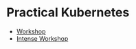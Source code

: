 # Practical Kubernetes

* [Workshop](README-workshop.md)
* [Intense Workshop](README-workshop-short.md)